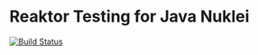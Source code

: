 # Reaktor Testing for Java Nuklei

[![Build Status][build-status-image]][build-status]

[build-status-image]: https://travis-ci.org/reaktivity/reaktor-test.java.svg?branch=develop
[build-status]: https://travis-ci.org/reaktivity/reaktor-test.java

